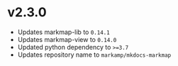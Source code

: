 # v2.3.0

* Updates markmap-lib to `0.14.1`
* Updates markmap-view to `0.14.0`
* Updated python dependency to `>=3.7`
* Updates repository name to `markamp/mkdocs-markmap`
